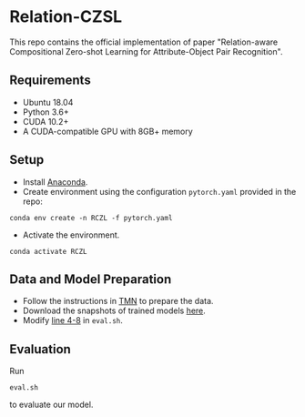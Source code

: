 # Relation-CZSL
This repo contains the official implementation of paper "Relation-aware Compositional Zero-shot Learning for Attribute-Object Pair Recognition".

## Requirements
- Ubuntu 18.04
- Python 3.6+
- CUDA 10.2+
- A CUDA-compatible GPU with 8GB+ memory

## Setup
- Install [Anaconda](https://www.anaconda.com/products/individual).
- Create environment using the configuration `pytorch.yaml` provided in the repo: 
```
conda env create -n RCZL -f pytorch.yaml
```
- Activate the environment.
```
conda activate RCZL
```

## Data and Model Preparation
- Follow the instructions in [TMN](https://github.com/facebookresearch/taskmodularnets#prerequisites) to prepare the data.
- Download the snapshots of trained models [here](https://drive.google.com/drive/folders/1aMN2rlf6LWujW3HVLgS_WE3z5hmcbnvD?usp=sharing).
- Modify [line 4-8](https://github.com/daoyuan98/Relation-CZSL/blob/35a9a7b8ff8ab99658c56b152fb3391324a00a97/eval.sh#L4-L8) in `eval.sh`.

## Evaluation
Run 
```
eval.sh
```
to evaluate our model.
